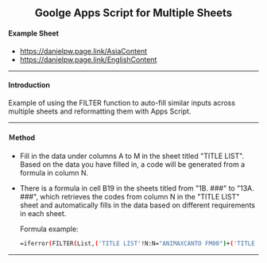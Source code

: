 <h2 align="center">Goolge Apps Script for Multiple Sheets</h1>
</div>

#### Example Sheet
- https://danielpw.page.link/AsiaContent
- https://danielpw.page.link/EnglishContent
---

#### Introduction
Example of using the FILTER function to auto-fill similar inputs across multiple sheets and reformatting them with Apps Script.

---

#### Ｍethod
- Fill in the data under columns A to M in the sheet titled "TITLE LIST". Based on the data you have filled in, a code will be generated from a formula in column N.
- There is a formula in cell B19 in the sheets titled from "1B. ###" to "13A. ###", which retrieves the codes from column N in the "TITLE LIST" sheet and automatically fills in the data based on different requirements in each sheet.

  Formula example:
  ```bash
  =iferror(FILTER(List,('TITLE LIST'!N:N="ANIMAXCANTO FM00")+('TITLE LIST'!N:N="ANIMAXSOT ONLY00")))
  ```
---
